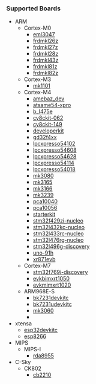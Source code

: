 ### Supported Boards

* ARM
    * Cortex-M0
        * [eml3047](./eml3047/README.md)
		* [frdmkl26z](./frdmkl26z/README.md)
        * [frdmkl27z](./frdmkl27z/README.md)
        * [frdmkl28z](./frdmkl28z/README.md)
        * [frdmkl43z](./frdmkl43z/README.md)
        * [frdmkl81z](./frdmkl81z/README.md)
        * [frdmkl82z](./frdmkl82z/README.md)
    * Cortex-M3
        * [mk1101](./mk1101/README.md)
    * Cortex-M4
        * [amebaz_dev](./amebaz_dev/README.md)
        * [atsame54-xpro](./atsame54-xpro/README.md)
        * [b_l475e](./b_l475e/README.md)
        * [cy8ckit-062](./cy8ckit-062/README.md)
        * [cy8ckit-149](./cy8ckit-149/README.md)
        * [developerkit](./developerkit/README.md)
        * [gd32f4xx](./gd32f4xx/README.md)
        * [lpcxpresso54102](./lpcxpresso54102/README.md)
        * [lpcxpresso54608](./lpcxpresso54608/README.md)
        * [lpcxpresso54628](./lpcxpresso54628/README.md)
        * [lpcxpresso54114](./lpcxpresso54114/README.md)
        * [lpcxpresso54018](./lpcxpresso54018/README.md)
        * [mk3080](./mk3080/README.md)
        * [mk3165](./mk3165/README.md)
        * [mk3166](./mk3166/README.md)
        * [mk3239](./mk3239/README.md)
        * [pca10040](./pca10040/README.md)
        * [pca10056](./pca10056/README.md)
        * [starterkit](./starterkit/README.md)
        * [stm32f429zi-nucleo](./stm32f429zi-nucleo/README.md)
        * [stm32l432kc-nucleo](./stm32l432kc-nucleo/README.md)
        * [stm32l433rc-nucleo](./stm32l433rc-nucleo/README.md)
        * [stm32l476rg-nucleo](./stm32l476rg-nucleo/README.md)
        * [stm32l496g-discovery](./stm32l496g-discovery/README.md)
        * [uno-91h](./uno-91h/README.md)
        * [xr871evb](./xr871evb/README.md)
    * Cortex-M7
        * [stm32f769i-discovery](./stm32f769i-discovery/README.md)
        * [evkbimxrt1050](./evkbimxrt1050/README.md)
        * [evkmimxrt1020](./evkmimxrt1020/README.md)
    * ARM968E-S
        * [bk7231devkitc](./bk7231devkitc/README.md)
        * [bk7231udevkitc](./bk7231udevkitc/README.md)
        * [mk3060](./mk3060/README.md)
        * 
* xtensa
    * [esp32devkitc](./esp32devkitc/README.md)
    * [esp8266](./esp8266/README.md)
* MIPS
    * MIPS-I
        * [rda8955](./rda8955/README.md)
* C-Sky
    * CK802
        * [cb2210](./cb2210/README.md)